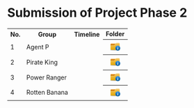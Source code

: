 # Submission of Project Phase 2

<table>
  <tr>
    <th>No.</th>
    <th>Group</th>
    <th>Timeline</th>
    <th>Folder</th>
  </tr>
  <tr>
    <td>1</td>
    <td>Agent P</td>
    <td></td>
    <th><a href="../phase%202/submission/Agent P" ><img src="../images/folder.png" width="24px" height="24px"></a></th>
  </tr>
  <tr>
    <td>2</td>
    <td>Pirate King</td>
    <td></td>
    <th><a href="../phase%202/submission" ><img src="../images/folder.png" width="24px" height="24px"></a></th>
  </tr>
  <tr>
    <td>3</td>
    <td>Power Ranger</td>
    <td></td>
    <th><a href="../phase%202/submission" ><img src="../images/folder.png" width="24px" height="24px"></a></th>
  </tr>
  <tr>
    <td>4</td>
    <td>Rotten Banana</td>
    <td></td>
    <th><a href="../phase%202/submission/Rotten Banana" ><img src="../images/folder.png" width="24px" height="24px"></a></th>
  </tr>
</table>
